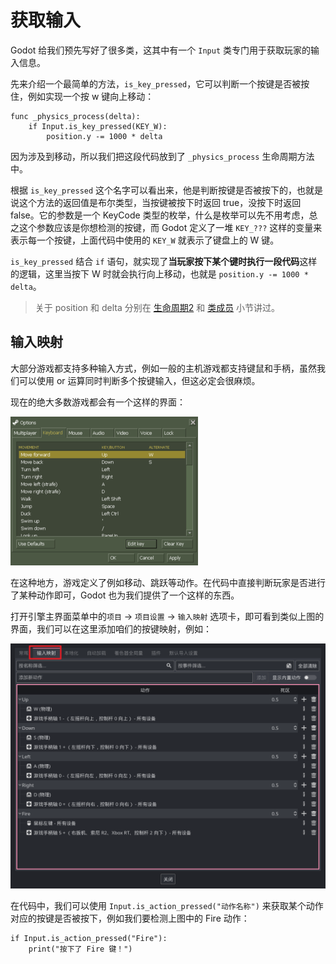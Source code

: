 # 获取输入

Godot 给我们预先写好了很多类，这其中有一个 `Input` 类专门用于获取玩家的输入信息。

先来介绍一个最简单的方法，`is_key_pressed`，它可以判断一个按键是否被按住，例如实现一个按 w 键向上移动：

```gdscript
func _physics_process(delta):
    if Input.is_key_pressed(KEY_W):
        position.y -= 1000 * delta
```

因为涉及到移动，所以我们把这段代码放到了 `_physics_process` 生命周期方法中。

根据 `is_key_pressed` 这个名字可以看出来，他是判断按键是否被按下的，也就是说这个方法的返回值是布尔类型，当按键被按下时返回 true，没按下时返回 false。它的参数是一个 KeyCode 类型的枚举，什么是枚举可以先不用考虑，总之这个参数应该是你想检测的按键，而 Godot 定义了一堆 `KEY_???` 这样的变量来表示每一个按键，上面代码中使用的 `KEY_W` 就表示了键盘上的 W 键。

`is_key_pressed` 结合 `if` 语句，就实现了**当玩家按下某个键时执行一段代码**这样的逻辑，这里当按下 W 时就会执行向上移动，也就是 `position.y -= 1000 * delta`。

> 关于 position 和 delta 分别在 [生命周期2](/Part-引擎交互/生命周期2.md#delta) 和 [类成员](/Part-认识面向对象/类成员.md#对象的属性还是对象) 小节讲过。

## 输入映射

大部分游戏都支持多种输入方式，例如一般的主机游戏都支持键鼠和手柄，虽然我们可以使用 or 运算同时判断多个按键输入，但这必定会很麻烦。

现在的绝大多数游戏都会有一个这样的界面：

![cs的键位设置界面](images/cs_keyboard.png)

在这种地方，游戏定义了例如移动、跳跃等动作。在代码中直接判断玩家是否进行了某种动作即可，Godot 也为我们提供了一个这样的东西。

打开引擎主界面菜单中的`项目` -> `项目设置` -> `输入映射` 选项卡，即可看到类似上图的界面，我们可以在这里添加咱们的按键映射，例如：

![输入映射](images/input.png)

在代码中，我们可以使用 `Input.is_action_pressed("动作名称")` 来获取某个动作对应的按键是否被按下，例如我们要检测上图中的 Fire 动作：

```gdscript
if Input.is_action_pressed("Fire"):
    print("按下了 Fire 键！")
```
